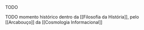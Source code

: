TODO 

TODO momento histórico dentro da [[Filosofia da História]], pelo [[Arcabouço]] da [[Cosmologia Informacional]]